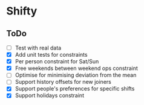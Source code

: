 # Shifty

## ToDo
- [ ] Test with real data
- [X] Add unit tests for constraints
- [X] Per person constraint for Sat/Sun
- [X] Free weekends between weekend ops constraint
- [ ] Optimise for minimising deviation from the mean
- [ ] Support history offsets for new joiners
- [X] Support people's preferences for specific shifts
- [X] Support holidays constraint